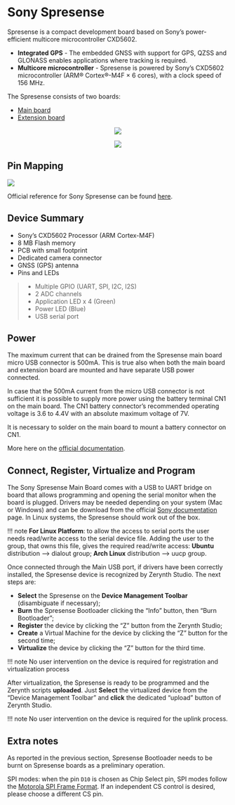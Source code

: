 # Sony Spresense

Spresense is a compact development board based on Sony’s power-efficient multicore microcontroller CXD5602.


* **Integrated GPS** - The embedded GNSS with support for GPS, QZSS and GLONASS enables applications where tracking is required.
* **Multicore microcontroller** - Spresense is powered by Sony’s CXD5602 microcontroller (ARM® Cortex®-M4F × 6 cores), with a clock speed of 156 MHz.

The Spresense consists of two boards:


* [Main board](https://developer.sony.com/develop/spresense/developer-tools/introduction#_main_board)
* [Extension board](https://developer.sony.com/develop/spresense/developer-tools/introduction#_extension_board)

<p style="text-align:center;"><img src="https://github.com/zerynth/docs/blob/test/docs/reference/boards/sony_spresense/docs/img/sonyspresense.jpg?raw=true"></p>
<p style="text-align:center;"><img src="https://github.com/zerynth/docs/blob/test/docs/reference/boards/sony_spresense/docs/img/spresenseextension.jpg?raw=true"></p>

## Pin Mapping

![](https://github.com/zerynth/docs/blob/test/docs/reference/boards/sony_spresense/docs/img/sony_spresense_pin_io.jpg?raw=true)

Official reference for Sony Spresense can be found [here](https://developer.sony.com/develop/spresense).

## Device Summary


* Sony’s CXD5602 Processor (ARM Cortex-M4F)
* 8 MB Flash memory
* PCB with small footprint
* Dedicated camera connector
* GNSS (GPS) antenna
* Pins and LEDs

> 
> * Multiple GPIO (UART, SPI, I2C, I2S)
> * 2 ADC channels
> * Application LED x 4 (Green)
> * Power LED (Blue)
> * USB serial port

## Power

The maximum current that can be drained from the Spresense main board micro USB connector is 500mA. This is true also when both the main board and extension board are mounted and have separate USB power connected.

In case that the 500mA current from the micro USB connector is not sufficient it is possible to supply more power using the battery terminal CN1 on the main board. The CN1 battery connector’s recommended operating voltage is 3.6 to 4.4V with an absolute maximum voltage of 7V.

It is necessary to solder on the main board to mount a battery connector on CN1.

More here on the [official documentation](https://developer.sony.com/develop/spresense/developer-tools/hardware-documentation#_powering_the_main_board_with_external_power).

## Connect, Register, Virtualize and Program

The Sony Spresense Main Board comes with a USB to UART bridge on board that allows programming and opening the serial monitor when the board is plugged. Drivers may be needed depending on your system (Mac or Windows) and can be download from the official [Sony documentation](https://developer.sony.com/develop/spresense/developer-tools/get-started-using-arduino-ide/set-up-the-arduino-ide#_prerequisites) page. In Linux systems, the Spresense should work out of the box.

!!! note
	**For Linux Platform**: to allow the access to serial ports the user needs read/write access to the serial device file. Adding the user to the group, that owns this file, gives the required read/write access: **Ubuntu** distribution –> dialout group; **Arch Linux** distribution –> uucp group.

Once connected through the Main USB port, if drivers have been correctly installed, the Spresense device is recognized by Zerynth Studio. The next steps are:


* **Select** the Spresense on the **Device Management Toolbar** (disambiguate if necessary);
* **Burn** the Spresense Bootloader clicking the “Info” button, then “Burn Bootloader”;
* **Register** the device by clicking the “Z” button from the Zerynth Studio;
* **Create** a Virtual Machine for the device by clicking the “Z” button for the second time;
* **Virtualize** the device by clicking the “Z” button for the third time.

!!! note
	No user intervention on the device is required for registration and virtualization process

After virtualization, the Spresense is ready to be programmed and the  Zerynth scripts **uploaded**. Just **Select** the virtualized device from the “Device Management Toolbar” and **click** the dedicated “upload” button of Zerynth Studio.

!!! note
	No user intervention on the device is required for the uplink process.

## Extra notes

As reported in the previous section, Spresense Bootloader needs to be burnt on Spresense boards as a preliminary operation.

SPI modes: when the pin `D10` is chosen as Chip Select pin, SPI modes follow the [Motorola SPI Frame Format](http://infocenter.arm.com/help/index.jsp?topic=/com.arm.doc.ddi0194h/I1006921.html).
If an independent CS control is desired, please choose a different CS pin.
<!--stackedit_data:
eyJoaXN0b3J5IjpbLTE2NDEzMjI0MzJdfQ==
-->

